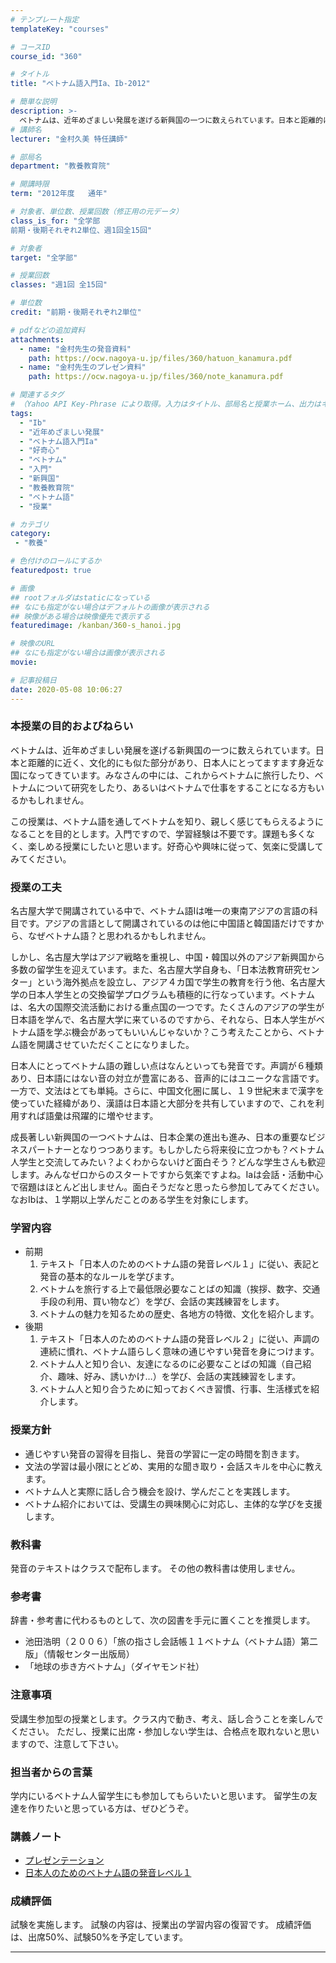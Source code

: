 ```yaml
---
# テンプレート指定
templateKey: "courses"

# コースID
course_id: "360"

# タイトル
title: "ベトナム語入門Ia、Ib-2012"

# 簡単な説明
description: >-
  ベトナムは、近年めざましい発展を遂げる新興国の一つに数えられています。日本と距離的に近く、文化的にも似た部分があり、日本人にとってますます身近な国になってきています。みなさんの中には、これからベトナムに旅行したり、ベトナムについて研究をしたり、あるいはベトナムで仕事をすることになる方もいるかもしれません。 この授業は、ベトナム語を通してベトナムを知り、親しく感じてもらえるようになることを目的と ....
# 講師名
lecturer: "金村久美 特任講師"

# 部局名
department: "教養教育院"

# 開講時限
term: "2012年度	通年"

# 対象者、単位数、授業回数（修正用の元データ）
class_is_for: "全学部
前期・後期それぞれ2単位、週1回全15回"

# 対象者
target: "全学部"

# 授業回数
classes: "週1回 全15回"

# 単位数
credit: "前期・後期それぞれ2単位"

# pdfなどの追加資料
attachments:
  - name: "金村先生の発音資料" 
    path: https://ocw.nagoya-u.jp/files/360/hatuon_kanamura.pdf
  - name: "金村先生のプレゼン資料" 
    path: https://ocw.nagoya-u.jp/files/360/note_kanamura.pdf

# 関連するタグ
# （Yahoo API Key-Phrase により取得。入力はタイトル、部局名と授業ホーム、出力はキーフレーズ（tags））
tags:
  - "Ib"
  - "近年めざましい発展"
  - "ベトナム語入門Ia"
  - "好奇心"
  - "ベトナム"
  - "入門"
  - "新興国"
  - "教養教育院"
  - "ベトナム語"
  - "授業"

# カテゴリ
category:
 - "教養"

# 色付けのロールにするか
featuredpost: true

# 画像
## rootフォルダはstaticになっている
## なにも指定がない場合はデフォルトの画像が表示される
## 映像がある場合は映像優先で表示する
featuredimage: /kanban/360-s_hanoi.jpg

# 映像のURL
## なにも指定がない場合は画像が表示される
movie: 

# 記事投稿日
date: 2020-05-08 10:06:27
---
```


### 本授業の目的およびねらい

ベトナムは、近年めざましい発展を遂げる新興国の一つに数えられています。日本と距離的に近く、文化的にも似た部分があり、日本人にとってますます身近な国になってきています。みなさんの中には、これからベトナムに旅行したり、ベトナムについて研究をしたり、あるいはベトナムで仕事をすることになる方もいるかもしれません。

この授業は、ベトナム語を通してベトナムを知り、親しく感じてもらえるようになることを目的とします。入門ですので、学習経験は不要です。課題も多くなく、楽しめる授業にしたいと思います。好奇心や興味に従って、気楽に受講してみてください。


### 授業の工夫

名古屋大学で開講されている中で、ベトナム語Iは唯一の東南アジアの言語の科目です。アジアの言語として開講されているのは他に中国語と韓国語だけですから、なぜベトナム語？と思われるかもしれません。

しかし、名古屋大学はアジア戦略を重視し、中国・韓国以外のアジア新興国から多数の留学生を迎えています。また、名古屋大学自身も、「日本法教育研究センター」という海外拠点を設立し、アジア４カ国で学生の教育を行う他、名古屋大学の日本人学生との交換留学プログラムも積極的に行なっています。ベトナムは、名大の国際交流活動における重点国の一つです。たくさんのアジアの学生が日本語を学んで、名古屋大学に来ているのですから、それなら、日本人学生がベトナム語を学ぶ機会があってもいいんじゃないか？こう考えたことから、ベトナム語を開講させていただくことになりました。

日本人にとってベトナム語の難しい点はなんといっても発音です。声調が６種類あり、日本語にはない音の対立が豊富にある、音声的にはユニークな言語です。一方で、文法はとても単純。さらに、中国文化圏に属し、１９世紀末まで漢字を使っていた経緯があり、漢語は日本語と大部分を共有していますので、これを利用すれば語彙は飛躍的に増やせます。

成長著しい新興国の一つベトナムは、日本企業の進出も進み、日本の重要なビジネスパートナーとなりつつあります。もしかしたら将来役に立つかも？ベトナム人学生と交流してみたい？よくわからないけど面白そう？どんな学生さんも歓迎します。みんなゼロからのスタートですから気楽ですよね。Iaは会話・活動中心で宿題はほとんど出しません。面白そうだなと思ったら参加してみてください。なおIbは、１学期以上学んだことのある学生を対象にします。





### 学習内容<ol type=I>

* 前期 <ol type=1>
* テキスト「日本人のためのベトナム語の発音レベル１」に従い、表記と発音の基本的なルールを学びます。
* ベトナムを旅行する上で最低限必要なことばの知識（挨拶、数字、交通手段の利用、買い物など）を学び、会話の実践練習をします。
* ベトナムの魅力を知るための歴史、各地方の特徴、文化を紹介します。 </ol>
* 後期 <ol type=1>
* テキスト「日本人のためのベトナム語の発音レベル２」に従い、声調の連続に慣れ、ベトナム語らしく意味の通じやすい発音を身につけます。
* ベトナム人と知り合い、友達になるのに必要なことばの知識（自己紹介、趣味、好み、誘いかけ…）を学び、会話の実践練習をします。
* ベトナム人と知り合うために知っておくべき習慣、行事、生活様式を紹介します。 </ol> </ol>
### 授業方針

* 通じやすい発音の習得を目指し、発音の学習に一定の時間を割きます。
* 文法の学習は最小限にとどめ、実用的な聞き取り・会話スキルを中心に教えます。
* ベトナム人と実際に話し合う機会を設け、学んだことを実践します。
* ベトナム紹介においては、受講生の興味関心に対応し、主体的な学びを支援します。 </ul>
### 教科書

発音のテキストはクラスで配布します。
その他の教科書は使用しません。

### 参考書

辞書・参考書に代わるものとして、次の図書を手元に置くことを推奨します。

* 池田浩明（２００６）「旅の指さし会話帳１１ベトナム（ベトナム語）第二版」（情報センター出版局）
* 「地球の歩き方ベトナム」（ダイヤモンド社） </ul> </p>
### 注意事項

受講生参加型の授業とします。クラス内で動き、考え、話し合うことを楽しんでください。
ただし、授業に出席・参加しない学生は、合格点を取れないと思いますので、注意して下さい。

### 担当者からの言葉

学内にいるベトナム人留学生にも参加してもらいたいと思います。
留学生の友達を作りたいと思っている方は、ぜひどうぞ。





### 講義ノート

* [プレゼンテーション](https://ocw.nagoya-u.jp/files/360/note_kanamura.pdf) 
* [日本人のためのベトナム語の発音レベル１](https://ocw.nagoya-u.jp/files/360/hatuon_kanamura.pdf) 





### 成績評価

試験を実施します。
試験の内容は、授業出の学習内容の復習です。
成績評価は、出席50%、試験50%を予定しています。





-----
